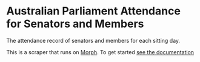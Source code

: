 Australian Parliament Attendance for Senators and Members
=========================================================

The attendance record of senators and members for each sitting day.

This is a scraper that runs on [Morph](https://morph.io). 
To get started [see the documentation](https://morph.io/documentation)